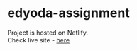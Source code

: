 # edyoda-assignment
Project is hosted on Netlify.  
Check live site - <a href="https://edyoda-assignment-sm.netlify.app" >here</a>
